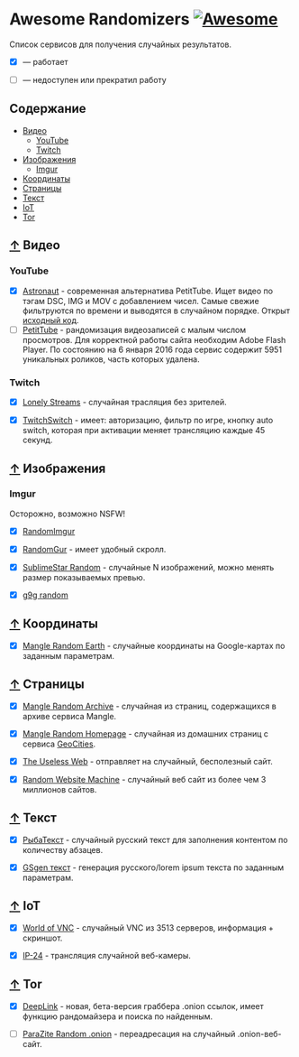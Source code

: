 # Awesome Randomizers [![Awesome](https://awesome.re/badge.svg)](https://awesome.re)

Список сервисов для получения случайных результатов.

* [x] — работает
* [ ] — недоступен или прекратил работу


## Содержание

- [Видео](#-Видео)
  - [YouTube](#youtube)
  - [Twitch](#twitch)
- [Изображения](#-Изображения)
  - [Imgur](#imgur)
- [Координаты](#-Координаты)
- [Cтраницы](#-Страницы)
- [Текст](#-Текст)
- [IoT](#-iot)
- [Tor](#-tor)


## [↑](#Содержание) Видео

### YouTube

- [x] [Astronaut](http://astronaut.io/) - современная альтернатива PetitTube. Ищет видео по
тэгам DSC, IMG и MOV с добавлением чисел. Самые свежие фильтруются по времени и
выводятся в случайном порядке. Открыт [исходный код](https://github.com/wonga00/astronaut).
- [ ] [PetitTube](http://petittube.com) - рандомизация видеозаписей с малым числом просмотров. Для
корректной работы сайта необходим Adobe Flash Player. По состоянию на 6 января 2016 года
сервис содержит 5951 уникальных роликов, часть которых удалена.

### Twitch

- [x] [Lonely Streams](https://lonelystreams.com/) - случайная трасляция без зрителей.
- [x] [TwitchSwitch](http://twitchswitch.tv/) - имеет: авторизацию, фильтр по игре, кнопку auto switch, которая при активации меняет трансляцию каждые 45 секунд.


## [↑](#Содержание) Изображения

### Imgur

Осторожно, возможно NSFW!

- [x] [RandomImgur](http://www.maxitter.com/imgur/)
- [x] [RandomGur](http://jasonb.io/randomgur/) - имеет удобный скролл.
- [x] [SublimeStar Random](https://random-images.3w3.eu/) - случайные N изображений, можно менять размер показываемых превью.
- [x] [g9g random](http://g9g.eu/)


## [↑](#Содержание) Координаты

- [x] [Mangle Random Earth](http://www.mangle.ca/randomearth/) - случайные координаты на Google-картах по заданным параметрам.


## [↑](#Содержание) Страницы

- [x] [Mangle Random Archive](http://www.mangle.ca/archive.php) - случайная из страниц, содержащихся в архиве сервиса Mangle.
- [x] [Mangle Random Homepage](http://www.mangle.ca/homepage.php) - случайная из домашних страниц с сервиса [GeoCities](https://ru.wikipedia.org/wiki/GeoCities).
- [x] [The Useless Web](http://www.theuselessweb.com/) - отправляет на случайный, бесполезный сайт.
- [x] [Random Website Machine](http://www.whatsmyip.org/random-website-machine/random/) - случайный веб сайт из более чем 3 миллионов сайтов.


## [↑](#Содержание) Текст

- [x] [РыбаТекст](http://fishtext.ru/) - случайный русский текст для заполнения контентом по количеству абзацев.
- [x] [GSgen текст](http://gsgen.ru/tools/fish-text/) - генерация русского/lorem ipsum текста по заданным параметрам.


## [↑](#Содержание) IoT

- [x] [World of VNC](https://worldofvnc.net/browse.php?) - случайный VNC из 3513 серверов, информация + скриншот.
- [x] [IP-24](https://ip-24.net/webcams.php) - трансляция случайной веб-камеры.


## [↑](#Содержание) Tor

- [x] [DeepLink](http://deeplinkdeatbml7.onion/random.php) - новая, бета-версия граббера .onion ссылок, имеет функцию рандомайзера и поиска по найденным.

- [ ] [ParaZite Random .onion](http://random.para.city/) - переадресация на случайный .onion-веб-сайт.

